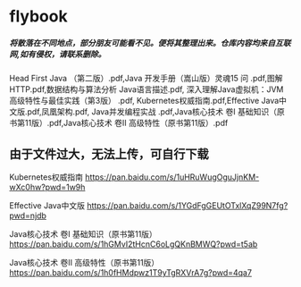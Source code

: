 # flybook
##### 将散落在不同地点，部分朋友可能看不见。便将其整理出来。仓库内容均来自互联网,如有侵权，请联系删除。

Head First Java （第二版）.pdf,Java 开发手册（嵩山版）灵魂15 问 .pdf,图解HTTP.pdf,数据结构与算法分析 Java语言描述.pdf,
深入理解Java虚拟机：JVM高级特性与最佳实践（第3版） .pdf, Kubernetes权威指南.pdf,Effective Java中文版.pdf,凤凰架构.pdf,
Java并发编程实战 .pdf,Java核心技术 卷I 基础知识（原书第11版）.pdf,Java核心技术 卷II 高级特性（原书第11版）.pdf

## 由于文件过大，无法上传，可自行下载
Kubernetes权威指南 
https://pan.baidu.com/s/1uHRuWugOguJjnKM-wXc0hw?pwd=1w9h

Effective Java中文版 
https://pan.baidu.com/s/1YGdFgGEUtOTxlXqZ99N7fg?pwd=njdb

Java核心技术 卷I 基础知识（原书第11版）
https://pan.baidu.com/s/1hGMvI2tHcnC6oLgQKnBMWQ?pwd=t5ab

Java核心技术 卷II 高级特性（原书第11版）
https://pan.baidu.com/s/1h0fHMdpwz1T9yTgRXVrA7g?pwd=4qa7
